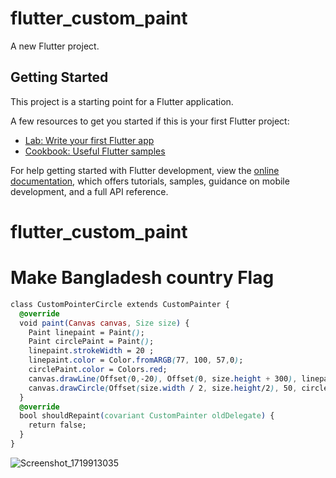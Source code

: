 # flutter_custom_paint

A new Flutter project.

## Getting Started

This project is a starting point for a Flutter application.

A few resources to get you started if this is your first Flutter project:

- [Lab: Write your first Flutter app](https://docs.flutter.dev/get-started/codelab)
- [Cookbook: Useful Flutter samples](https://docs.flutter.dev/cookbook)

For help getting started with Flutter development, view the
[online documentation](https://docs.flutter.dev/), which offers tutorials,
samples, guidance on mobile development, and a full API reference.
# flutter_custom_paint

# Make Bangladesh country Flag

```css
class CustomPointerCircle extends CustomPainter {
  @override
  void paint(Canvas canvas, Size size) {
    Paint linepaint = Paint();
    Paint circlePaint = Paint();
    linepaint.strokeWidth = 20 ;
    linepaint.color = Color.fromARGB(77, 100, 57,0);
    circlePaint.color = Colors.red;
    canvas.drawLine(Offset(0,-20), Offset(0, size.height + 300), linepaint);
    canvas.drawCircle(Offset(size.width / 2, size.height/2), 50, circlePaint);
  }
  @override
  bool shouldRepaint(covariant CustomPainter oldDelegate) {
    return false;
  }
}
```
![Screenshot_1719913035](https://github.com/rowjoy/flutter_custom_paint/assets/69602585/96535a47-51d0-4cfd-bce6-ad62d6caf762)


